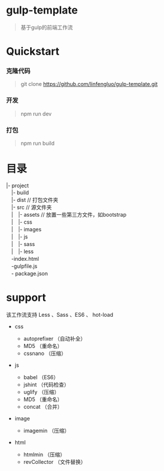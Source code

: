 # gulp-template

> 基于gulp的前端工作流

# Quickstart

### 克隆代码 
> git clone https://github.com/linfengluo/gulp-template.git

### 开发
> npm run dev   

### 打包
> npm run build

# 目录
|- project \
　|- build\
　|- dist // 打包文件夹 \
　|- src  // 源文件夹 \
　|　|- assets // 放置一些第三方文件，如bootstrap \
　|　|- css \
　|　|- images \
　|　|- js \
　|　|- sass \
　|　|- less \
　-index.html\
　-gulpfile.js \
　- package.json 

# support

该工作流支持 Less 、Sass 、ES6 、 hot-load
    
* css
    * autoprefixer （自动补全）
    * MD5 （重命名）
    * cssnano （压缩）

* js
    * babel （ES6）
    * jshint （代码检查）
    * uglify （压缩）
    * MD5 （重命名）
    * concat （合并）

* image
    * imagemin （压缩）

* html
    * htmlmin （压缩）
    * revCollector （文件替换）



